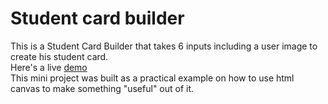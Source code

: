 # Student card builder
This is a Student Card Builder that takes 6 inputs including a user image to create his student card. <br/>
Here's a live [demo](https://student-card-builder.netlify.app)<br/>
This mini project was built as a practical example on how to use html canvas to make something "useful" out of it.
